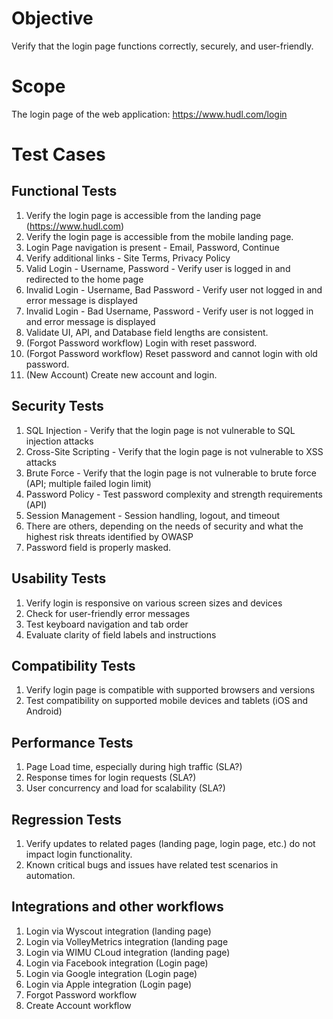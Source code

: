 # Objective

Verify that the login page functions correctly, securely, and user-friendly.
# Scope

The login page of the web application: https://www.hudl.com/login

# Test Cases

## Functional Tests

1. Verify the login page is accessible from the landing page (https://www.hudl.com)
2. Verify the login page is accessible from the mobile landing page.
3. Login Page navigation is present - Email, Password, Continue
4. Verify additional links - Site Terms, Privacy Policy
5. Valid Login - Username, Password - Verify user is logged in and redirected to the home page
6. Invalid Login - Username, Bad Password - Verify user not logged in and error message is displayed
7. Invalid Login - Bad Username, Password - Verify user is not logged in and error message is displayed
8. Validate UI, API, and Database field lengths are consistent.
9. (Forgot Password workflow) Login with reset password.
10. (Forgot Password workflow) Reset password and cannot login with old password.
11. (New Account) Create new account and login.

## Security Tests
1. SQL Injection - Verify that the login page is not vulnerable to SQL injection attacks
2. Cross-Site Scripting - Verify that the login page is not vulnerable to XSS attacks
3. Brute Force - Verify that the login page is not vulnerable to brute force (API; multiple failed login limit)
4. Password Policy - Test password complexity and strength requirements (API)
5. Session Management - Session handling, logout, and timeout
6. There are others, depending on the needs of security and what the highest risk threats identified by OWASP
7. Password field is properly masked.

## Usability Tests
1. Verify login is responsive on various screen sizes and devices
2. Check for user-friendly error messages
3. Test keyboard navigation and tab order
4. Evaluate clarity of field labels and instructions

## Compatibility Tests
1. Verify login page is compatible with supported browsers and versions
2. Test compatibility on supported mobile devices and tablets (iOS and Android)

## Performance Tests
1. Page Load time, especially during high traffic (SLA?)
2. Response times for login requests (SLA?)
3. User concurrency and load for scalability (SLA?)

## Regression Tests
1. Verify updates to related pages (landing page, login page, etc.) do not impact login functionality.
2. Known critical bugs and issues have related test scenarios in automation.

## Integrations and other workflows
1. Login via Wyscout integration (landing page)
2. Login via VolleyMetrics integration (landing page
3. Login via WIMU CLoud integration (landing page)
4. Login via Facebook integration (Login page)
5. Login via Google integration (Login page)
6. Login via Apple integration (Login page)
7. Forgot Password workflow
8. Create Account workflow
